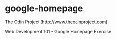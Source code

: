 google-homepage
===============

The Odin Project (http://www.theodinproject.com)

Web Development 101 - Google Homepage Exercise
